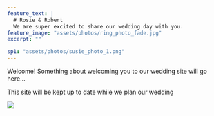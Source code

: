 ```yaml
---
feature_text: |
  # Rosie & Robert
  We are super excited to share our wedding day with you.
feature_image: "assets/photos/ring_photo_fade.jpg"
excerpt: ""

sp1: "assets/photos/susie_photo_1.png"
---
```


<!-- # Welcome! -->

Welcome! Something about welcoming you to our wedding site will go here...

This site will be kept up to date while we plan our wedding

<img
src="{{ page.sp1 | prepend: site.baseurl | replace: '//', '/' }}"
/>
